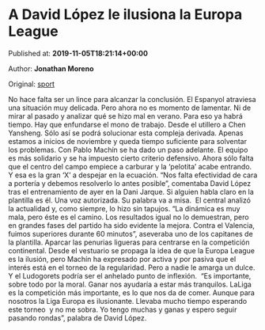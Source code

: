 
# A David López le ilusiona la Europa League

Published at: **2019-11-05T18:21:14+00:00**

Author: **Jonathan Moreno**

Original: [sport](https://www.sport.es/es/noticias/espanyol/david-lopez-ilusiona-europa-league-7715611)

No hace falta ser un lince para alcanzar la conclusión. El Espanyol atraviesa una situación muy delicada. Pero ahora no es momento de lamentar. Ni de mirar al pasado y analizar qué se hizo mal en verano. Para eso ya habrá tiempo. Hay que enfundarse el mono de trabajo. Desde el utillero a Chen Yansheng. Sólo así se podrá solucionar esta compleja derivada. Apenas estamos a inicios de noviembre y queda tiempo suficiente para solventar los problemas. Con Pablo Machín se ha dado un paso adelante. El equipo es más solidario y se ha impuesto cierto criterio defensivo. Ahora sólo falta que el centro del campo empiece a carburar y la ‘pelotita’ acabe entrando. Y esa es la gran ‘X’ a despejar en la ecuación. “Nos falta efectividad de cara a portería y debemos resolverlo lo antes posible&rdquor;, comentaba David López tras el entrenamiento de ayer en la Dani Jarque. Si alguien habla claro en la plantilla es él. Una voz autorizada. Su palabra va a misa. 
El central analizó la actualidad y, como siempre, lo hizo sin tapujos. “La dinámica es muy mala, pero éste es el camino. Los resultados igual no lo demuestran, pero en grandes fases del partido ha sido evidente la mejora. Contra el Valencia, fuimos superiores durante 60 minutos&rdquor;, aseveraba uno de los capitanes de la plantilla.
Aparcar las penurias ligueras para centrarse en la competición continental. Desde el vestuario se propaga la idea de que la Europa League es la ilusión, pero Machín ha expresado por activa y por pasiva que el interés está en el torneo de la regularidad. Pero a nadie le amarga un dulce. Y el Ludogorets podría ser el anhelado punto de inflexión.  “Es importante, sobre todo por la moral. Ganar nos ayudaría a estar más tranquilos. LaLiga es la competición más importante, es lo que nos da de comer. Aunque para nosotros la Liga Europa es ilusionante. Llevaba mucho tiempo esperando este torneo  y no me sobra. Yo tengo muchas y ganas y espero seguir pasando rondas&rdquor;, palabra de David López.

